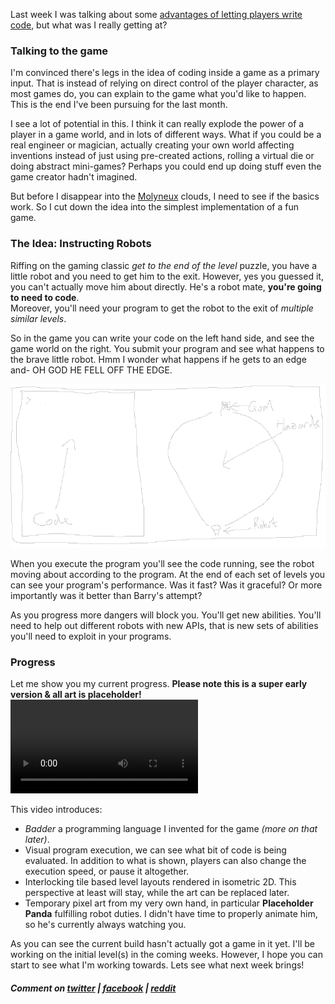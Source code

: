 Last week I was talking about some [advantages of letting players write code](/2017/06/30/coding-in-the-game.html), but what was I really getting at?

### Talking to the game
I'm convinced there's legs in the idea of coding inside a game as a primary input. That is instead of relying on direct control of the player character, as most games do, you can explain to the game what you'd like to happen. This is the end I've been pursuing for the last month.

I see a lot of potential in this. I think it can really explode the power of a player in a game world, and in lots of different ways. What if you could be a real engineer or magician, actually creating your own world affecting inventions instead of just using pre-created actions, rolling a virtual die or doing abstract mini-games? Perhaps you could end up doing stuff even the game creator hadn't imagined.

But before I disappear into the [Molyneux](http://kotaku.com/the-man-who-promised-too-much-1537352493) clouds, I need to see if the basics work. So I cut down the idea into the simplest implementation of a fun game.

### The Idea: Instructing Robots
Riffing on the gaming classic *get to the end of the level* puzzle, you have a little robot and you need to get him to the exit. However, yes you guessed it, you can't actually move him about directly. He's a robot mate, **you're going to need to code**.
<br/>Moreover, you'll need your program to get the robot to the exit of *multiple similar levels*.

So in the game you can write your code on the left hand side, and see the game world on the right. You submit your program and see what happens to the brave little robot. Hmm I wonder what happens if he gets to an edge and- OH GOD HE FELL OFF THE EDGE.

![](/assets/2017-07-07/sketch.png "Not actual game footage")

When you execute the program you'll see the code running, see the robot moving about according to the program. At the end of each set of levels you can see your program's performance. Was it fast? Was it graceful? Or more importantly was it better than Barry's attempt?

As you progress more dangers will block you. You'll get new abilities. You'll need to help out different robots with new APIs, that is new sets of abilities you'll need to exploit in your programs.

### Progress
Let me show you my current progress. **Please note this is a super early version & all art is placeholder!**
<video controls>
  <source src="/assets/2017-07-07/progress-600k.webm" type="video/webm"/>
  <source src="/assets/2017-07-07/progress-600k.mp4" type="video/mp4"/>
</video>

This video introduces:
* *Badder* a programming language I invented for the game *(more on that later)*.
* Visual program execution, we can see what bit of code is being evaluated. In addition to what is shown, players can also change the execution speed, or pause it altogether.
* Interlocking tile based level layouts rendered in isometric 2D. This perspective at least will stay, while the art can be replaced later.
* Temporary pixel art from my very own hand, in particular **Placeholder Panda** fulfilling robot duties. I didn't have time to properly animate him, so he's currently always watching you.

As you can see the current build hasn't actually got a game in it yet. I'll be working on the initial level(s) in the coming weeks. However, I hope you can start to see what I'm working towards. Lets see what next week brings!

##### Comment on [twitter](https://twitter.com/alexbutlergames/status/883307001719250944) | [facebook](https://www.facebook.com/alexbutlergames/posts/1497823606971688) | [reddit](https://www.reddit.com/r/devblogs/comments/6ltfzh/that_guy_that_quit_his_job_to_make_games_teaching)
